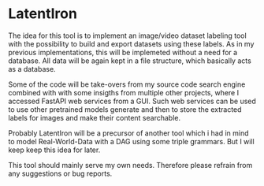 # LatentIron

The idea for this tool is to implement an image/video dataset labeling tool with the possibility to build
and export datasets using these labels. As in my previous implementations, this will be implemeted without
a need for a database. All data will be again kept in a file structure, which basically acts as a database.

Some of the code will be take-overs from my source code search engine combined with with some insigths from 
multiple other projects, where I accessed FastAPI web services from a GUI. Such web services can be used to
use other pretrained models generate and then to store the extracted labels for images and make their content
searchable.

Probably LatentIron will be a precursor of another tool which i had in mind to model Real-World-Data with a
DAG using some triple grammars. But I will keep keep this idea for later.

This tool should mainly serve my own needs. Therefore please refrain from any suggestions or bug reports.
